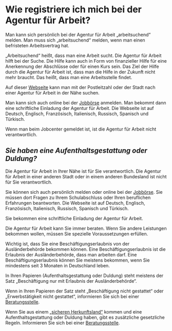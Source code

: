 # Wie registriere ich mich bei der Agentur für Arbeit?

Man kann sich persönlich bei der Agentur für Arbeit „arbeitsuchend“ melden. Man muss sich „arbeitsuchend“ melden, wenn man einen befristeten Arbeitsvertrag hat.

„Arbeitsuchend“ heißt, dass man eine Arbeit sucht. Die Agentur für Arbeit hilft bei der Suche. Die Hilfe kann auch in Form von finanzieller Hilfe für eine Anerkennung der Abschlüsse oder für einen Kurs sein. Das Ziel der Hilfe durch die Agentur für Arbeit ist, dass man die Hilfe in der Zukunft nicht mehr braucht. Das heißt, dass man eine Arbeitsstelle findet.

Auf dieser [Webseite](https://www.arbeitsagentur.de/apps/faces/home/pvo?_afrLoop=12894595556867404&_afrWindowMode=0&_afrWindowId=null&_adf.ctrl-state=15185hdf79_1#!%40%40%3F_afrWindowId%3Dnull%26_afrLoop%3D12894595556867404%26_afrWindowMode%3D0%26_adf.ctrl-state%3D15185hdf79_5) kann man mit der Postleitzahl oder der Stadt nach einer Agentur für Arbeit in der Nähe suchen.

Man kann sich auch online bei der [Jobbörse](https://jobboerse.arbeitsagentur.de/vamJB/anmeldung.html;jsessionid=FjjPYQQQphGwhLbLFpxRpgTgGcphxthBhRgKNBLbwp4TZ02Wzm01!-489399923) anmelden. Man bekommt dann eine schriftliche Einladung der Agentur für Arbeit. Die Webseite ist auf Deutsch, Englisch, Französisch, Italienisch, Russisch, Spanisch und Türkisch.

Wenn man beim Jobcenter gemeldet ist, ist die Agentur für Arbeit nicht verantwortlich.

## _Sie haben eine Aufenthaltsgestattung oder Duldung?_

Die Agentur für Arbeit in Ihrer Nähe ist für Sie verantwortlich. Die Agentur für Arbeit in einer anderen Stadt oder in einem anderen Bundesland ist nicht für Sie verantwortlich.

Sie können sich auch persönlich melden oder online bei der [Jobbörse](https://jobboerse.arbeitsagentur.de/vamJB/registrierungAlsAsylbewerber.html;jsessionid=PnTwXDvXq1dGQf20ntzrkpWCnLhsyyJVCLpMg0sL9CT19yxQpdsP!1951931052?execution=e1s1). Sie müssen dort Fragen zu Ihrem Schulabschluss oder Ihren beruflichen Erfahrungen beantworten. Die Webseite ist auf Deutsch, Englisch, Französisch, Italienisch, Russisch, Spanisch und Türkisch.

Sie bekommen eine schriftliche Einladung der Agentur für Arbeit.

Die Agentur für Arbeit kann Sie immer beraten. Wenn Sie andere Leistungen bekommen wollen, müssen Sie spezielle Voraussetzungen erfüllen.

Wichtig ist, dass Sie eine Beschäftigungserlaubnis von der Ausländerbehörde bekommen können. Eine Beschäftigungserlaubnis ist die Erlaubnis der Ausländerbehörde, dass man arbeiten darf. Eine Beschäftigungserlaubnis können Sie meistens bekommen, wenn Sie mindestens seit 3 Monaten in Deutschland leben.

In Ihren Papieren \(Aufenthaltsgestattung oder Duldung\) steht meistens der Satz „Beschäftigung nur mit Erlaubnis der Ausländerbehörde“.

Wenn in Ihren Papieren der Satz steht „Beschäftigung nicht gestattet“ oder „Erwerbstätigkeit nicht gestattet“, informieren Sie sich bei einer [Beratungsstelle](#migrationsberatung-rechtsberatung).

Wenn Sie aus einem [„sicheren Herkunftsland“](http://www.bamf.de/DE/Fluechtlingsschutz/Sonderverfahren/SichereHerkunftsl%C3%A4nder/sichere-herkunftsl%C3%A4nder-node.html) kommen und eine Aufenthaltsgestattung oder Duldung haben, gibt es zusätzliche gesetzliche Regeln. Informieren Sie sich bei einer [Beratungsstelle](#migrationsberatung-rechtsberatung).



